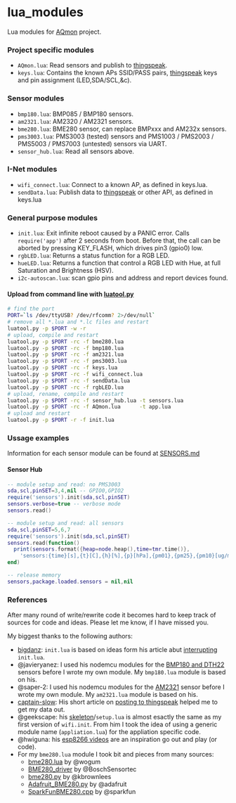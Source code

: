 # lua_modules
Lua modules for [AQmon][] project.<br/>

[AQmon]:      https://github.com/avaldebe/AQmon
[thingspeak]: https://thingspeak.com
[luatool.py]: https://github.com/4refr0nt/luatool

### Project specific modules
- `AQmon.lua`: Read sensors and publish to [thingspeak][].
- `keys.lua`: Contains the known APs SSID/PASS pairs,
              [thingspeak][] keys and pin assignment (LED,SDA/SCL,&c).

### Sensor modules
- `bmp180.lua`: BMP085 / BMP180 sensors.
- `am2321.lua`: AM2320 / AM2321 sensors.
- `bme280.lua`: BME280 sensor, can replace BMPxxx and AM232x sensors.
- `pms3003.lua`: PMS3003 (tested) sensors and
                 PMS1003 / PMS2003 / PMS5003 / PMS7003 (untested) sensors via UART.
- `sensor_hub.lua`: Read all sensors above.

### I-Net modules
- `wifi_connect.lua`: Connect to a known AP, as defined in keys.lua.
- `sendData.lua`: Publish data to [thingspeak][] or other API, as defined in keys.lua

### General purpose modules
- `init.lua`: Exit infinite reboot caused by a PANIC error.
              Calls `require('app')` after 2 seconds from boot.
              Before that, the call can be aborted by pressing KEY_FLASH,
              which drives pin3 (gpio0) low.
- `rgbLED.lua`: Returns a status function for a RGB LED.
- `hueLED.lua`: Returns a function that control a RGB LED with Hue,
                at full Saturation and Brightness (HSV).
- `i2c-autoscan.lua`: scan gpio pins and address and report devices found.

#### Upload from command line with [luatool.py][]

```sh
# find the port
PORT=`ls /dev/ttyUSB? /dev/rfcomm? 2>/dev/null`
# remove all *.lua and *.lc files and restart
luatool.py -p $PORT -w -r
# upload, compile and restart
luatool.py -p $PORT -rc -f bme280.lua
luatool.py -p $PORT -rc -f bmp180.lua
luatool.py -p $PORT -rc -f am2321.lua
luatool.py -p $PORT -rc -f pms3003.lua
luatool.py -p $PORT -rc -f keys.lua
luatool.py -p $PORT -rc -f wifi_connect.lua
luatool.py -p $PORT -rc -f sendData.lua
luatool.py -p $PORT -rc -f rgbLED.lua
# upload, rename, compile and restart
luatool.py -p $PORT -rc -f sensor_hub.lua -t sensors.lua
luatool.py -p $PORT -rc -f AQmon.lua      -t app.lua
# upload and restart
luatool.py -p $PORT -r -f init.lua
```

### Ussage examples
Information for each sensor module can be found at [SENSORS.md][]

[SENSORS.md]: ./SENSORS.md

#### Sensor Hub
```lua
-- module setup and read: no PMS3003
sda,scl,pinSET=3,4,nil -- GPIO0,GPIO2
require('sensors').init(sda,scl,pinSET)
sensors.verbose=true -- verbose mode
sensors.read()

-- module setup and read: all sensors
sda,scl,pinSET=5,6,7
require('sensors').init(sda,scl,pinSET)
sensors.read(function()
  print(sensors.format({heap=node.heap(),time=tmr.time()},
    'sensors:{time}[s],{t}[C],{h}[%],{p}[hPa],{pm01},{pm25},{pm10}[ug/m3],{heap}[b]'))
end)

-- release memory
sensors,package.loaded.sensors = nil,nil
```

### References
After many round of write/rewrite code it becomes hard to keep track of
sources for code and ideas. Please let me know, if I have missed you.

My biggest thanks to the following authors:

- [bigdanz][]: `init.lua` is based on ideas form his article abut [interrupting][] `init.lua`.
- @javieryanez: I used his nodemcu modules for the [BMP180 and DTH22][] sensors before I wrote my own module.
  My `bmp180.lua` module is based on his.
- @saper-2: I used his nodemcu modules for the [AM2321][] sensor before I wrote my own module.
  My `am2321.lua` module is based on his.
- [captain-slow][]: His short article on [posting to thingspeak][] helped me to get my data out.
- @geekscape: his [skeleton][]/`setup.lua` is almost esactly the same as my first version of `wifi.init`.
  From him I took the idea of using a generic module name (`appliation.lua`) for the appliation specific code.
- @hwiguna: his [esp8266 videos][] are an inspiration go out and play (or code).
- For my `bme280.lua` module I took bit and pieces from many sources:
  - [bme280.lua][] by @wogum
  - [BME280_driver][] by @BoschSensortec
  - [bme280.py][] by @kbrownlees
  - [Adafruit_BME280.py][] by @adafruit
  - [SparkFunBME280.cpp][] by @sparkfun

[bigdanz]:      https://bigdanzblog.wordpress.com
[interrupting]: https://bigdanzblog.wordpress.com/2015/04/24/esp8266-nodemcu-interrupting-init-lua-during-boot
[BMP180 and DTH22]: https://github.com/javieryanez/nodemcu-modules
[skeleton]:        https://github.com/geekscape/nodemcu_esp8266/tree/master/skeleton
[esp8266 videos]:  https://www.youtube.com/user/hwiguna
[captain-slow]:    http://captain-slow.dk
[posting to thingspeak]: http://captain-slow.dk/2015/04/16/posting-to-thingspeak-with-esp8266-and-nodemcu
[AM2321]:         https://github.com/saper-2/esp8266-am2321-remote-sensor
[bme280.lua]:     https://github.com/wogum/esp12
[BME280_driver]:  https://github.com/BoschSensortec/BME280_driver
[bme280.py]:      https://github.com/kbrownlees/bme280
[Adafruit_BME280.py]: https://github.com/adafruit/Adafruit_Python_BME280
[SparkFunBME280.cpp]: https://github.com/sparkfun/SparkFun_BME280_Arduino_Library
